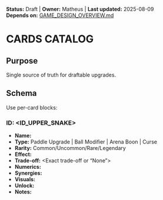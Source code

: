 <!-- AI-DIRECTIVE: Single source of truth. Keep this file self-contained.
If changing mechanics, update CORE_LOOP.md and CARDS_CATALOG.md references.
Never invent new mechanics not listed here without adding them to GAME_DESIGN_OVERVIEW.md and ROADMAP.md. -->

**Status:** Draft | **Owner:** Matheus | **Last updated:** 2025-08-09  
**Depends on:** [GAME_DESIGN_OVERVIEW.md](./GAME_DESIGN_OVERVIEW.md)

# CARDS CATALOG
## Purpose
Single source of truth for draftable upgrades.
## Schema
Use per-card blocks:
### ID: <ID_UPPER_SNAKE>
- **Name:** <Readable Name>
- **Type:** Paddle Upgrade | Ball Modifier | Arena Boon | Curse
- **Rarity:** Common/Uncommon/Rare/Legendary
- **Effect:** <Exact effect>
- **Trade-off:** <Exact trade-off or “None”>
- **Numerics:** <All tunables with default values>
- **Synergies:** <Cross-card effects>
- **Visuals:** <Visual change>
- **Unlock:** <Condition>
- **Notes:** <Balance constraints>
